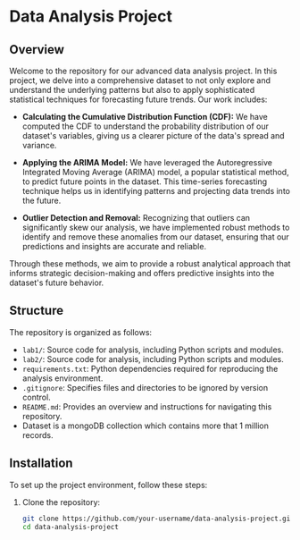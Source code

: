 # Data Analysis Project

## Overview

Welcome to the repository for our advanced data analysis project. In this project, we delve into a comprehensive dataset to not only explore and understand the underlying patterns but also to apply sophisticated statistical techniques for forecasting future trends. Our work includes:

- **Calculating the Cumulative Distribution Function (CDF):** We have computed the CDF to understand the probability distribution of our dataset's variables, giving us a clearer picture of the data's spread and variance.

- **Applying the ARIMA Model:** We have leveraged the Autoregressive Integrated Moving Average (ARIMA) model, a popular statistical method, to predict future points in the dataset. This time-series forecasting technique helps us in identifying patterns and projecting data trends into the future.

- **Outlier Detection and Removal:** Recognizing that outliers can significantly skew our analysis, we have implemented robust methods to identify and remove these anomalies from our dataset, ensuring that our predictions and insights are accurate and reliable.

Through these methods, we aim to provide a robust analytical approach that informs strategic decision-making and offers predictive insights into the dataset's future behavior.

## Structure

The repository is organized as follows:
- `lab1/`: Source code for analysis, including Python scripts and modules.
- `lab2/`: Source code for analysis, including Python scripts and modules.
- `requirements.txt`: Python dependencies required for reproducing the analysis environment.
- `.gitignore`: Specifies files and directories to be ignored by version control.
- `README.md`: Provides an overview and instructions for navigating this repository.
- Dataset is a mongoDB collection which contains more that 1 million records.

## Installation

To set up the project environment, follow these steps:

1. Clone the repository:
   ```bash
   git clone https://github.com/your-username/data-analysis-project.git
   cd data-analysis-project
